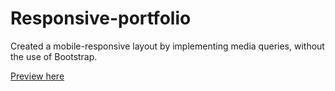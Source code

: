 # Responsive-portfolio

Created a mobile-responsive layout by implementing media queries, without the use of Bootstrap.

[Preview here](https://eunhyegina.github.io/Responsive-Portfolio)
